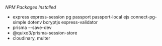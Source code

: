 _NPM Packages Installed_

- express express-session pg passport passport-local ejs connect-pg-simple dotenv bcryptjs express-validator
- prisma --save-dev
- @quixo3/prisma-session-store
- cloudinary, multer